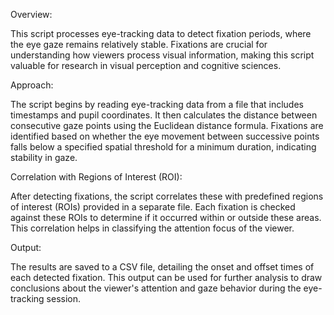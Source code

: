 Overview:

This script processes eye-tracking data to detect fixation periods, where the eye gaze remains relatively stable. Fixations are crucial for understanding how viewers process visual information, making this script valuable for research in visual perception and cognitive sciences.

Approach:

The script begins by reading eye-tracking data from a file that includes timestamps and pupil coordinates. It then calculates the distance between consecutive gaze points using the Euclidean distance formula. Fixations are identified based on whether the eye movement between successive points falls below a specified spatial threshold for a minimum duration, indicating stability in gaze.

Correlation with Regions of Interest (ROI):

After detecting fixations, the script correlates these with predefined regions of interest (ROIs) provided in a separate file. Each fixation is checked against these ROIs to determine if it occurred within or outside these areas. This correlation helps in classifying the attention focus of the viewer.

Output:

The results are saved to a CSV file, detailing the onset and offset times of each detected fixation. This output can be used for further analysis to draw conclusions about the viewer's attention and gaze behavior during the eye-tracking session.
